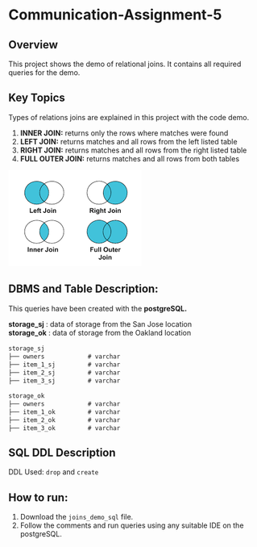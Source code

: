 # Communication-Assignment-5

## Overview
This project shows the demo of relational joins. It contains all required queries for the demo.

## Key Topics
Types of relations joins are explained in this project with the code demo.

1. **INNER JOIN:** returns only the rows where matches were found </br>
2. **LEFT JOIN:**	returns matches and all rows from the left listed table </br>
3. **RIGHT JOIN:**	returns matches and all rows from the right listed table </br>
4. **FULL OUTER JOIN:**	returns matches and all rows from both tables </br>

![alt text](https://github.com/vichitrak10/Communication-Assignment-5/blob/main/joins.png)

## DBMS and Table Description:
This queries have been created with the **postgreSQL.**

**storage_sj** : data of storage from the San Jose location </br>
**storage_ok** : data of storage from the Oakland location

```
storage_sj
├── owners            # varchar
├── item_1_sj         # varchar
├── item_2_sj         # varchar
├── item_3_sj         # varchar
```

```
storage_ok
├── owners            # varchar
├── item_1_ok         # varchar
├── item_2_ok         # varchar
├── item_3_ok         # varchar

```

## SQL DDL Description
DDL Used: `drop` and `create`

## How to run:
1. Download the `joins_demo_sql` file.
2. Follow the comments and run queries using any suitable IDE on the postgreSQL.

